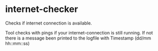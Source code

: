 # internet-checker
Checks if internet connection is available.


Tool checks with pings if your internet-connection is still running. If not there is a message been printed to the logfile with Timestamp (dd/mm hh::mm::ss)
